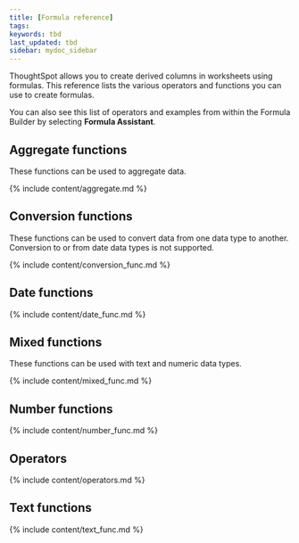 ```yaml
---
title: [Formula reference]
tags:
keywords: tbd
last_updated: tbd
sidebar: mydoc_sidebar
---
```

ThoughtSpot allows you to create derived columns in worksheets using formulas. This reference lists the various operators and functions you can use to create formulas.

You can also see this list of operators and examples from within the Formula Builder by selecting **Formula Assistant**.

## Aggregate functions

These functions can be used to aggregate data.

{% include content/aggregate.md %}

## Conversion functions

These functions can be used to convert data from one data type to another. Conversion to or from date data types is not supported.

{% include content/conversion_func.md %}

## Date functions

{% include content/date_func.md %}

## Mixed functions

These functions can be used with text and numeric data types.

{% include content/mixed_func.md %}


## Number functions

{% include content/number_func.md %}

## Operators

{% include content/operators.md %}

## Text functions

{% include content/text_func.md %}
